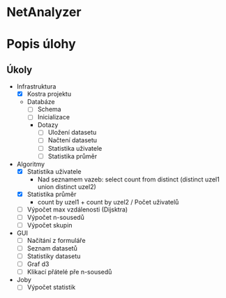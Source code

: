# NetAnalyzer

Popis úlohy
===========

Úkoly
---

- Infrastruktura
    - [x] Kostra projektu
    - Databáze
        - [ ] Schema
        - [ ] Inicializace
        - Dotazy
            - [ ] Uložení datasetu
            - [ ] Načtení datasetu
            - [ ] Statistika uživatele
            - [ ] Statistika průměr
- Algoritmy
    - [x] Statistika uživatele
        - Nad seznamem vazeb: select count from distinct (distinct uzel1 union distinct uzel2)
    - [x] Statistika průměr
        - count by uzel1 + count by uzel2 / Počet uživatelů
    - [ ] Výpočet max vzdálenosti (Dijsktra)
    - [ ] Výpočet n-sousedů
    - [ ] Výpočet skupin
- GUI
    - [ ] Načítání z formuláře
    - [ ] Seznam datasetů
    - [ ] Statistiky datasetu
    - [ ] Graf d3
    - [ ] Klikací přátelé pře n-sousedů
- Joby    
    - [ ] Výpočet statistik
